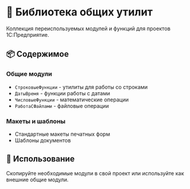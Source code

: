 # 🔧 Библиотека общих утилит

Коллекция переиспользуемых модулей и функций для проектов 1С:Предприятие.

## 📦 Содержимое

### Общие модули
- `СтроковыеФункции` - утилиты для работы со строками
- `ДатыВремя` - функции работы с датами
- `ЧисловыеФункции` - математические операции
- `РаботаСФайлами` - файловые операции

### Макеты и шаблоны
- Стандартные макеты печатных форм
- Шаблоны документов

## 🎯 Использование

Скопируйте необходимые модули в свой проект или используйте как внешние общие модули.